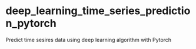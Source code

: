 # deep_learning_time_series_prediction_pytorch
Predict time sesires data using deep learning algorithm with Pytorch
